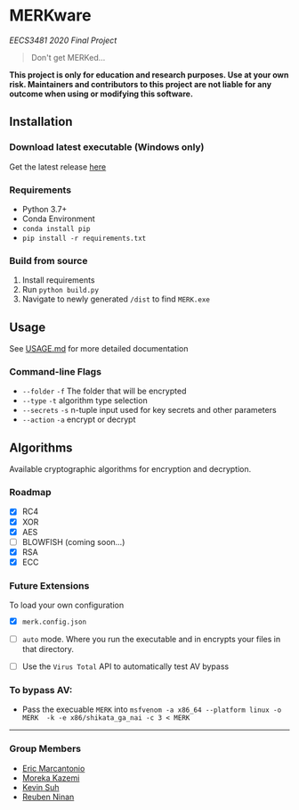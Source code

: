 # MERKware
*EECS3481 2020 Final Project*

> Don't get MERKed...

**This project is only for education and research purposes. Use at your own risk. Maintainers and contributors to this project are not liable for any outcome when using or modifying this software.**

## Installation
### Download latest executable (Windows only)
Get the latest release [here](https://github.com/ReubenMathew/MERKware/releases)
### Requirements
- Python 3.7+
- Conda Environment
- ```conda install pip```
- ```pip install -r requirements.txt```

### Build from source
1. Install requirements
2. Run ```python build.py```
3. Navigate to newly generated `/dist` to find `MERK.exe `

## Usage
See [USAGE.md](https://github.com/ReubenMathew/MERKware/blob/master/USAGE.md) for more detailed documentation
### Command-line Flags
- ```--folder``` `-f` The folder that will be encrypted
- ```--type``` `-t` algorithm type selection 
- ```--secrets``` `-s` n-tuple input used for key secrets and other parameters
- ```--action``` `-a` encrypt or decrypt



## Algorithms 
Available cryptographic algorithms for encryption and decryption.

### Roadmap
- [x] RC4
- [x] XOR
- [x] AES
- [ ] BLOWFISH (coming soon...)
- [x] RSA
- [x] ECC

### Future Extensions
To load your own configuration
- [x] `merk.config.json`
- [ ] `auto` mode. Where you run the executable and in encrypts your files in that directory.
- [ ] Use the `Virus Total` API to automatically test AV bypass


### To bypass AV:
- Pass the execuable `MERK` into 
`msfvenom -a x86_64 --platform linux -o MERK  -k -e x86/shikata_ga_nai -c 3 < MERK`


---
### Group Members
- [Eric Marcantonio](https://github.com/EricMarcantonio)
- [Moreka Kazemi](https://github.com/mowhamadrexa)
- [Kevin Suh](https://github.com/KevinSuh6433)
- [Reuben Ninan](https://github.com/ReubenMathew)
